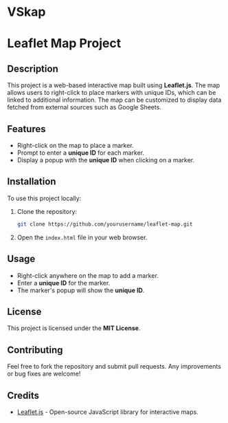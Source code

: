 # VSkap

# Leaflet Map Project

## Description
This project is a web-based interactive map built using **Leaflet.js**. The map allows users to right-click to place markers with unique IDs, which can be linked to additional information. The map can be customized to display data fetched from external sources such as Google Sheets.

## Features
- Right-click on the map to place a marker.
- Prompt to enter a **unique ID** for each marker.
- Display a popup with the **unique ID** when clicking on a marker.

## Installation
To use this project locally:
1. Clone the repository:

    ```bash
    git clone https://github.com/yourusername/leaflet-map.git
    ```

2. Open the `index.html` file in your web browser.

## Usage
- Right-click anywhere on the map to add a marker.
- Enter a **unique ID** for the marker.
- The marker's popup will show the **unique ID**.

## License
This project is licensed under the **MIT License**.

## Contributing
Feel free to fork the repository and submit pull requests. Any improvements or bug fixes are welcome!

## Credits
- [Leaflet.js](https://leafletjs.com/) - Open-source JavaScript library for interactive maps.
